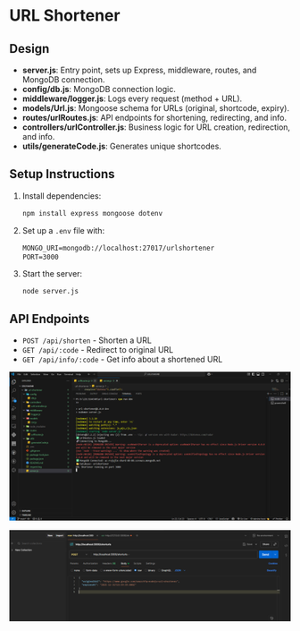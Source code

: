 # URL Shortener

## Design

- **server.js**: Entry point, sets up Express, middleware, routes, and MongoDB connection.
- **config/db.js**: MongoDB connection logic.
- **middleware/logger.js**: Logs every request (method + URL).
- **models/Url.js**: Mongoose schema for URLs (original, shortcode, expiry).
- **routes/urlRoutes.js**: API endpoints for shortening, redirecting, and info.
- **controllers/urlController.js**: Business logic for URL creation, redirection, and info.
- **utils/generateCode.js**: Generates unique shortcodes.

## Setup Instructions

1. Install dependencies:
   ```sh
   npm install express mongoose dotenv
   ```
2. Set up a `.env` file with:
   ```env
   MONGO_URI=mongodb://localhost:27017/urlshortener
   PORT=3000
   ```
3. Start the server:
   ```sh
   node server.js
   ```

## API Endpoints

- `POST /api/shorten` - Shorten a URL
- `GET /api/:code` - Redirect to original URL
- `GET /api/info/:code` - Get info about a shortened URL

![App Screenshot](./assets/readme.png)

![App Screenshot](./assets/readme-2.png)
